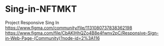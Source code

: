 # Sing-in-NFTMKT
Project Responsive Sing In
https://www.figma.com/community/file/1131080737838362198
https://www.figma.com/file/CbAKlHhQZo4B8e4fwnv2pC/Responsive-Sign-in-Web-Page-(Community)?node-id=2%3A116
